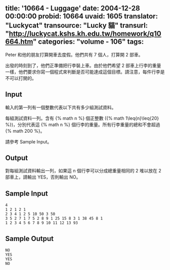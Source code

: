 title: '10664 - Luggage'
date: 2004-12-28 00:00:00
probid: 10664
uvaid: 1605
translator: "Luckycat"
transource: "Lucky 貓"
transurl: "http://luckycat.kshs.kh.edu.tw/homework/q10664.htm"
categories: "volume - 106"
tags:
---

Peter 和他的朋友打算開車去度假。他們共有 7 個人，打算開 2 部車。

出發的時刻到了，他們正準備把行李裝上車。由於他們希望 2 部車上行李的重量一樣，他們要求你寫一個程式來判斷是否可能達成這個目標。請注意，每件行李是不可以打開的。

## Input ##

輸入的第一列有一個整數代表以下共有多少組測試資料。

每組測試資料一列。含有 {% math n %} 個正整數 ({% math 1\leq{n}\leq{20} %})，分別代表這 {% math n %} 個行李的重量。所有行李重量的總和不會超過 {% math 200 %}。

請參考 Sample Input。

## Output ##

對每組測試資料輸出一列，如果這 n 個行李可以分成總重量相同的 2 堆以放在 2 部車上，請輸出 YES，否則輸出 NO。

## Sample Input ##

	4
	1 2 1 2 1
	2 3 4 1 2 5 10 50 3 50
	3 5 2 7 1 7 5 2 8 9 1 25 15 8 3 1 38 45 8 1
	1 2 3 4 5 6 7 8 9 10 11 12 13 93

## Sample Output ##

	NO
	YES
	YES
	NO